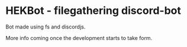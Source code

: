 # HEKBot - filegathering discord-bot

Bot made using fs and discordjs.

More info coming once the development starts to take form.
